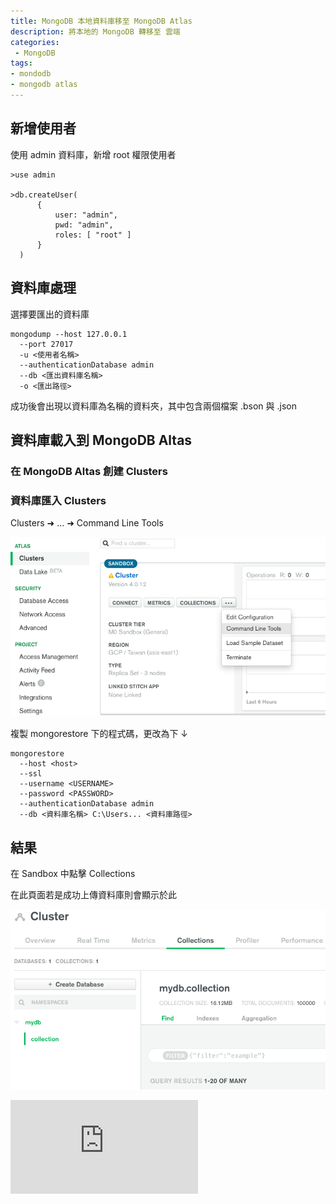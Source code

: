 ```yaml
---
title: MongoDB 本地資料庫移至 MongoDB Atlas
description: 將本地的 MongoDB 轉移至 雲端
categories:
 - MongoDB
tags:
- mondodb
- mongodb atlas
---
```


## 新增使用者

使用 admin 資料庫，新增 root 權限使用者

```
>use admin

>db.createUser(
      {
          user: "admin",
          pwd: "admin",
          roles: [ "root" ]
      }
  )
```

## 資料庫處理

選擇要匯出的資料庫

```
mongodump --host 127.0.0.1
  --port 27017
  -u <使用者名稱>
  --authenticationDatabase admin
  --db <匯出資料庫名稱>
  -o <匯出路徑>
```

成功後會出現以資料庫為名稱的資料夾，其中包含兩個檔案 .bson 與 .json

## 資料庫載入到 MongoDB Altas

### 在 MongoDB Altas 創建 Clusters

### 資料庫匯入 Clusters

Clusters &#10140; ... &#10140; Command Line Tools

![altas-1](/assets/images/post/altas-1.png)

複製 mongorestore 下的程式碼，更改為下 &#8595;

```
mongorestore
  --host <host>
  --ssl
  --username <USERNAME>
  --password <PASSWORD>
  --authenticationDatabase admin
  --db <資料庫名稱> C:\Users... <資料庫路徑>
```

## 結果

在 Sandbox 中點擊 Collections

在此頁面若是成功上傳資料庫則會顯示於此

![altas-2](/assets/images/post/altas-2.png)

<iframe data-v-b66e9a5a="" src="https://button.like.co/in/embed/a0976663511/button?referrer=https://chuancode.github.io/mongodb/2019/10/20/mongodbtoaltas/" frameborder="0" scrolling = "no" class="lc-margin-top-64 lc-margin-bottom-32 lc-mobile"></iframe>
